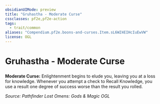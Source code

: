 ```yaml
---
obsidianUIMode: preview
title: "Gruhastha - Moderate Curse"
cssclasses: pf2e,pf2e-action
tags:
  - trait/common
aliases: "Compendium.pf2e.boons-and-curses.Item.sL6WZ4EIHcIuEwVW"
license: OGL
---
```

# Gruhastha - Moderate Curse

### 






**Moderate Curse:** Enlightenment begins to elude you, leaving you at a loss for knowledge. Whenever you attempt a check to Recall Knowledge, you use a result one degree of success worse than the result you rolled.

*Source: Pathfinder Lost Omens: Gods & Magic*
*OGL*